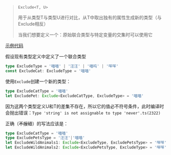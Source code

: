 > `Exclude<T, U>`
> 
> 用于从类型T与类型U进行对比，从T中取出独有的属性生成新的类型（与Exclude相反）
> 
> 当我们想要定义一个：原始联合类型与特定变量的交集时可以使用它

[示例代码](https://codesandbox.io/s/tsgong-ju-lei-xing-pc65yr?file=/src/index.tsx)

假设现有类型定义中定义了一个联合类型
```ts
type ExcludeType = '喵喵' | '汪汪' | '喵呜' | '咩咩'
const ExcludeCat: ExcludeType = '喵喵'
```

使用`Exclude`创建一个新的类型：
```ts
type ExcludeCatType = '喵喵'
let ExcludePet: Exclude<ExcludeCatType, ExcludeType> = '喵喵'
```
因为这两个类型定义U和T的差集不存在，所以它的值必不符号条件，此时编译时会抛出错误：`Type 'string' is not assignable to type 'never'.ts(2322)`

正确（~~不报错~~）的写法应该是：
```ts
type ExcludeCatType = '喵喵'
type ExcludePetsType = '汪汪'|'喵喵'
let ExcludeWildAnimals1: Exclude<ExcludeType, ExcludePetsType> = '咩咩' // 通过
let ExcludeWildAnimals2: Exclude<ExcludePetsType, ExcludeType> = '咩咩' // 反之则报错： Type 'string' is not assignable to type 'never'.ts(2322)
```